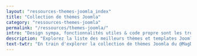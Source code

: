 ```yaml
---
layout: "ressources-themes-joomla_index"
title: "Collection de thèmes Joomla"
category: "ressources-themes-joomla"
permalink: "/ressources/themes-joomla/"
intro: "Design sympa, fonctionnalités utiles & code propre sont les trois ingrédients de cette sélection de thèmes Joomla. En cours d'élaboration. N'hésitez pas à suggérer vos découvertes et vos créations."
description: "Explorez la liste des meilleurs thèmes et templates Joomla gratuits & premium"
text-twtr: "En train d'explorer la collection de thèmes Joomla du @MagDuWebdesign"
---
```

